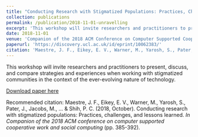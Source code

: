 ```yaml
---
title: "Conducting Research with Stigmatized Populations: Practices, Challenges, and Lessons Learned"
collection: publications
permalink: /publication/2018-11-01-unravelling
excerpt: 'This workshop will invite researchers and practitioners to present, discuss, and compare strategies and experiences when working with stigmatized communities in the context of the ever-evolving nature of technology. '
date: 2018-11-01
venue: 'Companion of the 2018 ACM Conference on Computer Supported Cooperative Work and Social Computing'
paperurl: 'https://discovery.ucl.ac.uk/id/eprint/10062383/'
citation: 'Maestre, J. F., Eikey, E. V., Warner, M., Yarosh, S., Pater, J., Jacobs, M., ... & Shih, P. C. (2018, October). Conducting research with stigmatized populations: Practices, challenges, and lessons learned. In Companion of the 2018 ACM conference on computer supported cooperative work and social computing (pp. 385-392).'
---
```

This workshop will invite researchers and practitioners to present, discuss, and compare strategies and experiences when working with stigmatized communities in the context of the ever-evolving nature of technology. 

[Download paper here](https://discovery.ucl.ac.uk/id/eprint/10062383/)

Recommended citation: Maestre, J. F., Eikey, E. V., Warner, M., Yarosh, S., Pater, J., Jacobs, M., ... & Shih, P. C. (2018, October). Conducting research with stigmatized populations: Practices, challenges, and lessons learned. <i>In Companion of the 2018 ACM conference on computer supported cooperative work and social computing </i> (pp. 385-392).